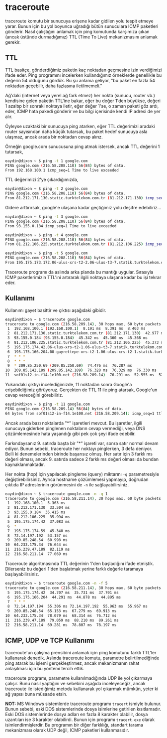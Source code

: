 # traceroute

traceroute komutu bir sunucuya erişene kadar gidilen yolu tespit etmeye yarar. Bunun için bu yol boyunca uğradığı bütün sunuculara ICMP paketleri gönderir. Nasıl çalıştığını anlamak için ping komutunda karşımıza çıkan (ancak üstünde durmadığımız) TTL (Time To Live) mekanizmasını anlamak gerekir.

## TTL

TTL basitçe, gönderdiğimiz paketin kaç noktadan geçmesine izin verdiğimizi ifade eder. Ping programını incelerken kullandığımız örneklerde genellikle bu değerin 54 olduğunu gördük. Bu şu anlama geliyor, "bu paket en fazla 54 noktadan geçebilir, daha fazlasına iletilmemeli."

Ağ'daki (internet veya yerel ağ fark etmez) her nokta (sunucu, router vb.) kendisine gelen paketin TTL'ine bakar, eğer bu değer 1'den büyükse, değeri 1 azaltıp bir sonraki  noktaya iletir, eğer değer 1'se, o zaman paketi göz ardı, eder, ICMP hata pakedi gönderir ve bu bilgi içerisinde kendi IP adresi de yer alır.

Öyleyse uzaktaki bir sunucuya ping atarken, eğer TTL değerimizi aradaki router sayısından daha küçük tutarsak, bu paket hedef sunucuya asla ulaşmaz, ancak arada bir noktadan cevap alırız.

Örneğin google.com sunucusuna ping atmak istersek, ancak TTL değerini 1 tutarsak,

```bash
eaydin@dixon ~ $ ping -t 1 google.com
PING google.com (216.58.208.110) 56(84) bytes of data.
From 192.168.100.1 icmp_seq=1 Time to live exceeded
```

TTL değerimizi 2'ye çıkardığımızda,

```bash
eaydin@dixon ~ $ ping -t 2 google.com
PING google.com (216.58.208.110) 56(84) bytes of data.
From 81.212.171.130.static.turktelekom.com.tr (81.212.171.130) icmp_seq=1 Time to live exceeded
```

Gidere arttırırsak, google'e ulaşana kadar geçtiğimiz yolu deşifre edebiliriz...

```bash
eaydin@dixon ~ $ ping -t 3 google.com
PING google.com (216.58.208.110) 56(84) bytes of data.
From 93.155.0.184 icmp_seq=1 Time to live exceeded
```

```bash
eaydin@dixon ~ $ ping -t 4 google.com
PING google.com (216.58.208.110) 56(84) bytes of data.
From 81.212.106.225.static.turktelekom.com.tr (81.212.106.225) icmp_seq=4 Time to live exceeded
```

```bash
eaydin@dixon ~ $ ping -t 5 google.com
PING google.com (216.58.208.110) 56(84) bytes of data.
From 195.175.173.172.06-ulus-xrs-t2-2.06-ulus-t3-7.statik.turktelekom.com.tr (195.175.173.172) icmp_seq=1 Time to live exceeded
```

Traceroute programı da aslında arka planda bu mantığı uygular. Sırasıyla ICMP paketlerimizin TTL'ini artırarak ilgili noktaya ulaşana kadar bu işi tekrar eder.

## Kullanımı

Kullanımı gayet basittir ve çıktısı aşağıdaki gibidir.

```bash
eaydin@dixon ~ $ traceroute google.com
traceroute to google.com (216.58.209.14), 30 hops max, 60 byte packets
 1  192.168.100.1 (192.168.100.1)  8.191 ms  8.391 ms  8.403 ms
 2  81.212.171.130.static.turktelekom.com.tr (81.212.171.130)  42.977 ms  45.323 ms  45.343 ms
 3  93.155.0.184 (93.155.0.184)  45.342 ms  45.360 ms  45.368 ms
 4  81.212.106.225.static.turktelekom.com.tr (81.212.106.225)  45.373 ms  45.377 ms  45.401 ms
 5  195.175.174.42.06-ulus-xrs-t2-1.06-ulus-t3-7.statik.turktelekom.com.tr (195.175.174.42)  45.404 ms  45.414 ms  45.420 ms
 6  195.175.166.204.00-gayrettepe-xrs-t2-1.06-ulus-xrs-t2-1.statik.turktelekom.com.tr (195.175.166.204)  5123.341 ms * *
 7  * * *
 8  * * *
 9  * 209.85.250.69 (209.85.250.69)  74.476 ms  76.287 ms
10  209.85.142.189 (209.85.142.189)  76.328 ms  76.329 ms  76.330 ms
11  sof01s12-in-f14.1e100.net (216.58.209.14)  76.291 ms  52.555 ms  52.308 ms
```

Yukarıdaki çıktıyı incelediğimizde, 11 noktadan sonra Google'a erişebildiğimiz görüyoruz. Gerçekten de TTL 11 ile ping atarsak, Google'un cevap vereceğini görebiliriz.

```bash
eaydin@dixon ~ $ ping -t 11 google.com
PING google.com (216.58.209.14) 56(84) bytes of data.
64 bytes from sof01s12-in-f14.1e100.net (216.58.209.14): icmp_seq=1 ttl=54 time=51.5 ms
```

Ancak arada bazı noktalarda "*" işaretleri mevcut. Bu işaretler, ilgili sunucuya giderken pinglenen noktaların cevap vermediği, veya DNS çözümlemesinde hata yaşandığı gibi pek çok şeyi ifade edebilir.

Farkındaysanız 9. satırda başta bir "*" işareti var, sonra satır normal devam ediyor. Bunun sebebi, traceroute her noktayı pinglerken, 3 defa deniyor. Belli ki denemelerinden birinde başarısız olmuş. Her satır için 3 farklı ms değeri olması, ancak 9. satırda sadece 2 farklı ms değeri olması da bundan kaynaklanmaktadır.

Her nokta (hop) için yapılacak pingleme (query) miktarını ```-q``` parametresiyle değiştirebilirsiniz. Ayrıca hostname çözümlemesi yapmayıp, doğrudan çıktıda IP adreslerinin görünmesini de ```-n``` ile sağlayabilirsiniz.

```bash
eaydin@dixon ~ $ traceroute google.com -n -q 1
traceroute to google.com (216.58.211.14), 30 hops max, 60 byte packets
 1  192.168.100.1  5.363 ms
 2  81.212.171.130  33.504 ms
 3  93.155.0.184  35.415 ms
 4  81.212.106.225  35.994 ms
 5  195.175.174.42  37.083 ms
 6  *
 7  195.175.174.59  45.340 ms
 8  72.14.197.192  53.157 ms
 9  209.85.248.54  60.998 ms
10  64.233.175.34  76.644 ms
11  216.239.47.189  82.119 ms
12  216.58.211.14  77.069 ms
```

Traceroute algoritmasında TTL değerinin 1'den başladığını ifade etmiştik. Dilerseniz bu değeri 1'den başlatmak yerine farklı değerle taramaya başlayabilirsiniz.

```bash
eaydin@dixon ~ $ traceroute google.com -n -f 5
traceroute to google.com (216.58.211.14), 30 hops max, 60 byte packets
 5  195.175.174.42  34.707 ms  35.731 ms  37.701 ms
 6  195.175.166.204  44.291 ms  44.878 ms  44.895 ms
 7  * * *
 8  72.14.197.194  55.306 ms 72.14.197.192  55.963 ms  55.967 ms
 9  209.85.248.54  65.153 ms  67.279 ms  69.913 ms
10  64.233.175.34  78.079 ms  68.314 ms  76.712 ms
11  216.239.47.189  79.059 ms  88.210 ms  89.261 ms
12  216.58.211.14  69.281 ms  78.807 ms  78.197 ms
```

## ICMP, UDP ve TCP Kullanımı

traceroute'un çalışma prensibini anlamak için ping komutunu farklı TTL'ler kullanarak denedik. Aslında traceroute komutu, parametre belirtilmediğinde ping atarak bu işlemi gerçekleştirmez, ancak mekanizmanın rahat anlaşılması için bu yöntemi tercih ettik.

traceroute programı, parametre kullanılmadığında UDP ile yol çıkarmaya çalışır. Bunu nasıl yaptığını ve sebebini aşağıda inceleyeceğiz, ancak traceroute ile istediğimiz metodu kullanarak yol çıkarmak mümkün, yeter ki ağ yapısı buna müsaade etsin.

**NOT:** MS Windows sistemlerde traceroute programı ```tracert``` ismiyle bulunur. Bunun sebebi, eski DOS sistemlerinde dosya isimlerine getirilen kısıtlamadır. Eski DOS sistemlerinde dosya adları en fazla 8 karakter olabilir, dosya uzantıları ise 3 karakter olabilirdi. Bunun için programı ```tracert.exe``` olarak isimlendirmişlerdir. Bu programın bir diğer farklılığı, standart tarama mekanizması olarak UDP değil, ICMP paketleri kullanmasıdır.

